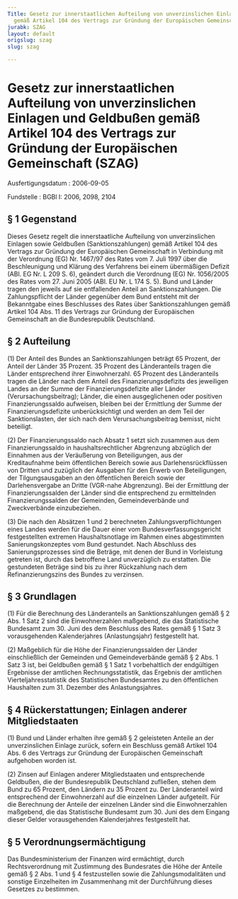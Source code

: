 ```yaml
---
Title: Gesetz zur innerstaatlichen Aufteilung von unverzinslichen Einlagen und Geldbußen
  gemäß Artikel 104 des Vertrags zur Gründung der Europäischen Gemeinschaft
jurabk: SZAG
layout: default
origslug: szag
slug: szag

---
```


# Gesetz zur innerstaatlichen Aufteilung von unverzinslichen Einlagen und Geldbußen gemäß Artikel 104 des Vertrags zur Gründung der Europäischen Gemeinschaft (SZAG)

Ausfertigungsdatum
:   2006-09-05

Fundstelle
:   BGBl I: 2006, 2098, 2104

## § 1 Gegenstand

Dieses Gesetz regelt die innerstaatliche Aufteilung von
unverzinslichen Einlagen sowie Geldbußen (Sanktionszahlungen) gemäß
Artikel 104 des Vertrags zur Gründung der Europäischen Gemeinschaft in
Verbindung mit der Verordnung (EG) Nr. 1467/97 des Rates vom 7. Juli
1997 über die Beschleunigung und Klärung des Verfahrens bei einem
übermäßigen Defizit (ABl. EG Nr. L 209 S. 6), geändert durch die
Verordnung (EG) Nr. 1056/2005 des Rates vom 27. Juni 2005 (ABl. EU Nr.
L 174 S. 5). Bund und Länder tragen den jeweils auf sie entfallenden
Anteil an Sanktionszahlungen. Die Zahlungspflicht der Länder gegenüber
dem Bund entsteht mit der Bekanntgabe eines Beschlusses des Rates über
Sanktionszahlungen gemäß Artikel 104 Abs. 11 des Vertrags zur Gründung
der Europäischen Gemeinschaft an die Bundesrepublik Deutschland.

## § 2 Aufteilung

(1) Der Anteil des Bundes an Sanktionszahlungen beträgt 65 Prozent,
der Anteil der Länder 35 Prozent. 35 Prozent des Länderanteils tragen
die Länder entsprechend ihrer Einwohnerzahl. 65 Prozent des
Länderanteils tragen die Länder nach dem Anteil des
Finanzierungsdefizits des jeweiligen Landes an der Summe der
Finanzierungsdefizite aller Länder (Verursachungsbeitrag); Länder, die
einen ausgeglichenen oder positiven Finanzierungssaldo aufweisen,
bleiben bei der Ermittlung der Summe der Finanzierungsdefizite
unberücksichtigt und werden an dem Teil der Sanktionslasten, der sich
nach dem Verursachungsbeitrag bemisst, nicht beteiligt.

(2) Der Finanzierungssaldo nach Absatz 1 setzt sich zusammen aus dem
Finanzierungssaldo in haushaltsrechtlicher Abgrenzung abzüglich der
Einnahmen aus der Veräußerung von Beteiligungen, aus der
Kreditaufnahme beim öffentlichen Bereich sowie aus
Darlehensrückflüssen von Dritten und zuzüglich der Ausgaben für den
Erwerb von Beteiligungen, der Tilgungsausgaben an den öffentlichen
Bereich sowie der Darlehensvergabe an Dritte (VGR-nahe Abgrenzung).
Bei der Ermittlung der Finanzierungssalden der Länder sind die
entsprechend zu ermittelnden Finanzierungssalden der Gemeinden,
Gemeindeverbände und Zweckverbände einzubeziehen.

(3) Die nach den Absätzen 1 und 2 berechneten Zahlungsverpflichtungen
eines Landes werden für die Dauer einer vom Bundesverfassungsgericht
festgestellten extremen Haushaltsnotlage im Rahmen eines abgestimmten
Sanierungskonzeptes vom Bund gestundet. Nach Abschluss des
Sanierungsprozesses sind die Beträge, mit denen der Bund in
Vorleistung getreten ist, durch das betroffene Land unverzüglich zu
erstatten. Die gestundeten Beträge sind bis zu ihrer Rückzahlung nach
dem Refinanzierungszins des Bundes zu verzinsen.

## § 3 Grundlagen

(1) Für die Berechnung des Länderanteils an Sanktionszahlungen gemäß §
2 Abs. 1 Satz 2 sind die Einwohnerzahlen maßgebend, die das
Statistische Bundesamt zum 30. Juni des dem Beschluss des Rates gemäß
§ 1 Satz 3 vorausgehenden Kalenderjahres (Anlastungsjahr) festgestellt
hat.

(2) Maßgeblich für die Höhe der Finanzierungssalden der Länder
einschließlich der Gemeinden und Gemeindeverbände gemäß § 2 Abs. 1
Satz 3 ist, bei Geldbußen gemäß § 1 Satz 1 vorbehaltlich der
endgültigen Ergebnisse der amtlichen Rechnungsstatistik, das Ergebnis
der amtlichen Vierteljahresstatistik des Statistischen Bundesamtes zu
den öffentlichen Haushalten zum 31. Dezember des Anlastungsjahres.

## § 4 Rückerstattungen; Einlagen anderer Mitgliedstaaten

(1) Bund und Länder erhalten ihre gemäß § 2 geleisteten Anteile an der
unverzinslichen Einlage zurück, sofern ein Beschluss gemäß Artikel 104
Abs. 6 des Vertrags zur Gründung der Europäischen Gemeinschaft
aufgehoben worden ist.

(2) Zinsen auf Einlagen anderer Mitgliedstaaten und entsprechende
Geldbußen, die der Bundesrepublik Deutschland zufließen, stehen dem
Bund zu 65 Prozent, den Ländern zu 35 Prozent zu. Der Länderanteil
wird entsprechend der Einwohnerzahl auf die einzelnen Länder
aufgeteilt. Für die Berechnung der Anteile der einzelnen Länder sind
die Einwohnerzahlen maßgebend, die das Statistische Bundesamt zum 30.
Juni des dem Eingang dieser Gelder vorausgehenden Kalenderjahres
festgestellt hat.

## § 5 Verordnungsermächtigung

Das Bundesministerium der Finanzen wird ermächtigt, durch
Rechtsverordnung mit Zustimmung des Bundesrates die Höhe der Anteile
gemäß § 2 Abs. 1 und § 4 festzustellen sowie die Zahlungsmodalitäten
und sonstige Einzelheiten im Zusammenhang mit der Durchführung dieses
Gesetzes zu bestimmen.

